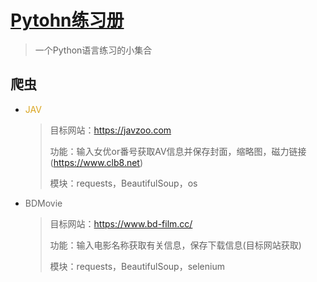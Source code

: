 # [Pytohn练习册](https://github.com/zihunyeyu/pythonpractice#pytohn%E7%BB%83%E4%B9%A0%E5%86%8C)

> 一个Python语言练习的小集合

## 爬虫

- <a href='[https://github.com/zihunyeyu/pythonpractice/blob/master/%E7%88%AC%E8%99%AB/JAV.py](https://github.com/zihunyeyu/pythonpractice/blob/master/爬虫/JAV.py)' style='text-decoration:none;color:GoldenRod'>JAV</a>

  > 目标网站：https://javzoo.com
  >
  > 功能：输入女优or番号获取AV信息并保存封面，缩略图，磁力链接(https://www.clb8.net)
  >
  > 模块：requests，BeautifulSoup，os
  
- <a href='https://github.com/zihunyeyu/pythonpractice/blob/master/爬虫/BDMovie.py' style='text-decoration:none;color:DimGray'>BDMovie</a>

  >目标网站：https://www.bd-film.cc/
  >
  >功能：输入电影名称获取有关信息，保存下载信息(目标网站获取)
  >
  >模块：requests，BeautifulSoup，selenium